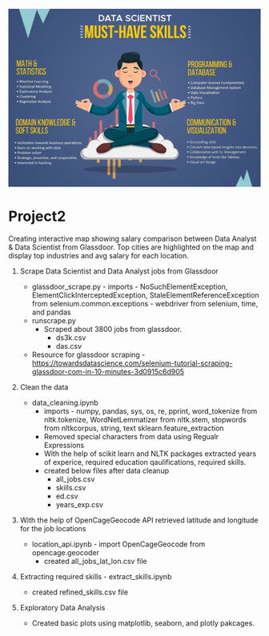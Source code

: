 ![Data Science](images/data-scientist-musthave-skills.jpg)
# Project2

Creating interactive map showing salary comparison between Data Analyst & Data Scientist from Glassdoor. Top cities are highlighted on the map and display top industries and avg salary for each location.

1) Scrape Data Scientist and Data Analyst jobs from Glassdoor 
    - glassdoor_scrape.py
           - imports
                - NoSuchElementException, ElementClickInterceptedException, StaleElementReferenceException from selenium.common.exceptions 
                - webdriver from selenium, time, and pandas                
    - runscrape.py
       - Scraped about 3800 jobs from glassdoor.   
            - ds3k.csv 
            - das.csv 
    - Resource for glassdoor scraping - https://towardsdatascience.com/selenium-tutorial-scraping-glassdoor-com-in-10-minutes-3d0915c6d905
  
2) Clean the data 
    - data_cleaning.ipynb 
      - imports
            - numpy, pandas, sys, os, re, pprint, word_tokenize from nltk.tokenize, 
              WordNetLemmatizer from nltk.stem, stopwords from nltkcorpus, string, text sklearn.feature_extraction              
      - Removed special characters from data using Regualr Expressions
      - With the help of scikit learn and NLTK packages extracted years of experice, required education qaulifications, required skills.
      - created below files after data cleanup
        - all_jobs.csv 
        - skills.csv
        - ed.csv
        - years_exp.csv
      
3) With the help of OpenCageGeocode API retrieved latitude and longitude for the job locations
    - location_api.ipynb
           - import OpenCageGeocode from opencage.geocoder
      - created all_jobs_lat_lon.csv file

4) Extracting required skills - extract_skills.ipynb
     - created refined_skills.csv file
    
5) Exploratory Data Analysis 
    - Created basic plots using matplotlib, seaborn, and plotly pakcages.
  
